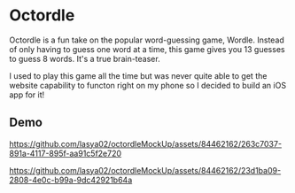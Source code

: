 # Octordle

Octordle is a fun take on the popular word-guessing game, Wordle. Instead of only having to guess one word at a time, this game gives you 13 guesses to guess 8 words. It's a true brain-teaser. 

I used to play this game all the time but was never quite able to get the website capability to functon right on my phone so I decided to build an iOS app for it! 

## Demo 




https://github.com/lasya02/octordleMockUp/assets/84462162/263c7037-891a-4117-895f-aa91c5f2e720



https://github.com/lasya02/octordleMockUp/assets/84462162/23d1ba09-2808-4e0c-b99a-9dc42921b64a

